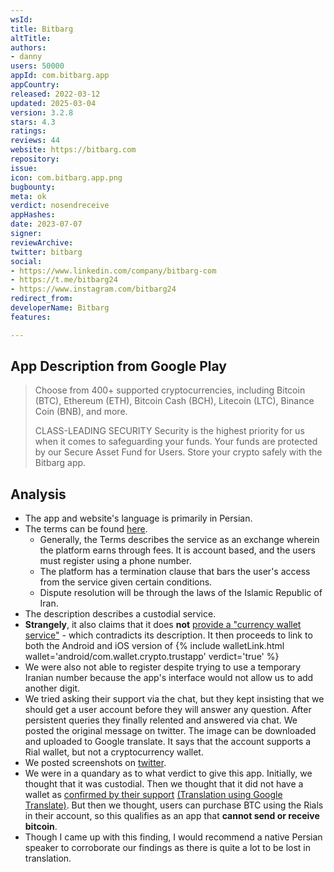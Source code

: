 ```yaml
---
wsId: 
title: Bitbarg
altTitle: 
authors:
- danny
users: 50000
appId: com.bitbarg.app
appCountry: 
released: 2022-03-12
updated: 2025-03-04
version: 3.2.8
stars: 4.3
ratings: 
reviews: 44
website: https://bitbarg.com
repository: 
issue: 
icon: com.bitbarg.app.png
bugbounty: 
meta: ok
verdict: nosendreceive
appHashes: 
date: 2023-07-07
signer: 
reviewArchive: 
twitter: bitbarg
social:
- https://www.linkedin.com/company/bitbarg-com
- https://t.me/bitbarg24
- https://www.instagram.com/bitbarg24
redirect_from: 
developerName: Bitbarg
features: 

---
```


## App Description from Google Play

> Choose from 400+ supported cryptocurrencies, including Bitcoin (BTC), Ethereum (ETH), Bitcoin Cash (BCH), Litecoin (LTC), Binance Coin (BNB), and more.
>
> CLASS-LEADING SECURITY
> Security is the highest priority for us when it comes to safeguarding your funds. Your funds are protected by our Secure Asset Fund for Users. Store your crypto safely with the Bitbarg app.

## Analysis

- The app and website's language is primarily in Persian.
- The terms can be found [here](https://bitbarg.com/terms-of-service).
  - Generally, the Terms describes the service as an exchange wherein the platform earns through fees. It is account based, and the users must register using a phone number.
  - The platform has a termination clause that bars the user's access from the service given certain conditions.
  - Dispute resolution will be through the laws of the Islamic Republic of Iran.
- The description describes a custodial service.
- **Strangely**, it also claims that it does **not** [provide a "currency wallet service"](https://bitbarg.com/how-to-create-wallet) - which contradicts its description. It then proceeds to link to both the Android and iOS version of {% include walletLink.html wallet='android/com.wallet.crypto.trustapp' verdict='true' %}
- We were also not able to register despite trying to use a temporary Iranian number because the app's interface would not allow us to add another digit.
- We tried asking their support via the chat, but they kept insisting that we should get a user account before they will answer any question. After persistent queries they finally relented and answered via chat. We posted the original message on twitter. The image can be downloaded and uploaded to Google translate. It says that the account supports a Rial wallet, but not a cryptocurrency wallet.
- We posted screenshots on [twitter](https://twitter.com/BitcoinWalletz/status/1677223158292652034).
- We were in a quandary as to what verdict to give this app. Initially, we thought that it was custodial. Then we thought that it did not have a wallet as [confirmed by their support](https://twitter.com/BitcoinWalletz/status/1677226845312360450) [(Translation using Google Translate)](https://twitter.com/BitcoinWalletz/status/1677227844437524480). But then we thought, users can purchase BTC using the Rials in their account, so this qualifies as an app that **cannot send or receive bitcoin**.
- Though I came up with this finding, I would recommend a native Persian speaker to corroborate our findings as there is quite a lot to be lost in translation.
